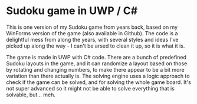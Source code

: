# Sudoku game in UWP / C#

This is one version of my Sudoku game from years back, based on my WinForms version of the game (also available in Github). The code is a delightful mess from along the years, with several styles and ideas I've picked up along the way - I can't be arsed to clean it up, so it is what it is.

The game is made in UWP with C# code. There are a bunch of predefined Sudoku layouts in the game, and it can randomize a layout based on those by rotating and changing numbers, to make there appear to be a bit more variation than there actually is. The solving engine uses a logic approach to check if the game can be solved, and for solving the whole game board. It's not super advanced so it might not be able to solve everything that is solvable, but... meh.
